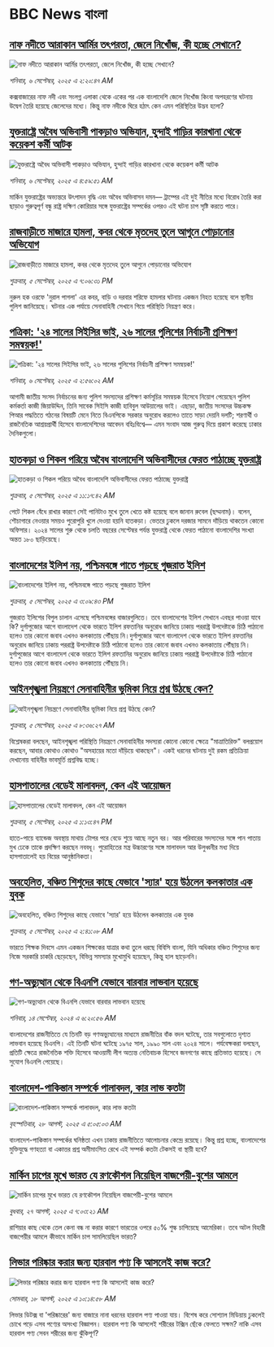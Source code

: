 # BBC News বাংলা## [নাফ নদীতে আরাকান আর্মির তৎপরতা,  জেলে নিখোঁজ, কী হচ্ছে সেখানে?](https://www.bbc.com/bengali/articles/c99g028k04zo?at_medium=RSS&at_campaign=rss?at_campaign=githubrss)![নাফ নদীতে আরাকান আর্মির তৎপরতা,  জেলে নিখোঁজ, কী হচ্ছে সেখানে?](https://ichef.bbci.co.uk/ace/ws/240/cpsprodpb/8afb/live/c21fe3b0-89ae-11f0-978f-c724dfaf4309.jpg)_শনিবার, ৬ সেপ্টেম্বর, ২০২৫ এ ২:২০:৪৭ AM_কক্সবাজারের নাফ নদী এবং সংলগ্ন এলাকা থেকে একের পর এক বাংলাদেশি জেলে নিখোঁজ কিংবা অপহরণের ঘটনায় উদ্বেগ তৈরি হয়েছে জেলেদের মধ্যে। কিন্তু নাফ নদীকে ঘিরে হঠাৎ কেন এমন পরিস্থিতির উদ্ভব হলো?## [যুক্তরাষ্ট্রে অবৈধ অভিবাসী পাকড়াও অভিযান, হুন্দাই গাড়ির কারখানা থেকে কয়েকশ কর্মী আটক](https://www.bbc.com/bengali/articles/cly928ve2lgo?at_medium=RSS&at_campaign=rss?at_campaign=githubrss)![যুক্তরাষ্ট্রে অবৈধ অভিবাসী পাকড়াও অভিযান, হুন্দাই গাড়ির কারখানা থেকে কয়েকশ কর্মী আটক](https://ichef.bbci.co.uk/ace/ws/240/cpsprodpb/bdad/live/b532ab00-8ad1-11f0-aac3-89eb0eb0ce4d.jpg)_শনিবার, ৬ সেপ্টেম্বর, ২০২৫ এ ৪:৫৯:৫১ AM_মার্কিন যুক্তরাষ্ট্রের অভ্যন্তরে উৎপাদন বৃদ্ধি এবং অবৈধ অভিবাসন দমন–– ট্রাম্পের এই দুই নীতির মধ্যে বিরোধ তৈরি করা ছাড়াও গুরুত্বপূর্ণ বন্ধু রাষ্ট্র দক্ষিণ কোরিয়ার সঙ্গে যুক্তরাষ্ট্রের সম্পর্কের ওপরও এই ঘটনা চাপ সৃষ্টি করতে পারে।## [রাজবাড়ীতে মাজারে হামলা, কবর থেকে মৃতদেহ তুলে আগুনে পোড়ানোর অভিযোগ](https://www.bbc.com/bengali/articles/c98d1jvrq4do?at_medium=RSS&at_campaign=rss?at_campaign=githubrss)![রাজবাড়ীতে মাজারে হামলা, কবর থেকে মৃতদেহ তুলে আগুনে পোড়ানোর অভিযোগ](https://ichef.bbci.co.uk/ace/ws/240/cpsprodpb/34a5/live/0d1bc8d0-8a8a-11f0-b4ed-15140726731b.jpg)_শুক্রবার, ৫ সেপ্টেম্বর, ২০২৫ এ ৭:০৬:৩১ PM_নুরুল হক ওরফে 'নুরাল পাগলা' এর কবর, বাড়ি ও দরবার শরিফে হামলার ঘটনায় একজন নিহত হয়েছে বলে স্থানীয় পুলিশ জানিয়েছে। ঘটনার এক পর্যায়ে সেনাবাহিনী সেখানে গিয়ে পরিস্থিতি নিয়ন্ত্রণ করে।## [পত্রিকা: '২৪ সালের সিইসির ভাই, ২৬ সালের পুলিশের নির্বাচনী প্রশিক্ষণ সমন্বয়ক!'](https://www.bbc.com/bengali/articles/czx0d3rgpp5o?at_medium=RSS&at_campaign=rss?at_campaign=githubrss)![পত্রিকা: '২৪ সালের সিইসির ভাই, ২৬ সালের পুলিশের নির্বাচনী প্রশিক্ষণ সমন্বয়ক!'](https://ichef.bbci.co.uk/ace/ws/240/cpsprodpb/6488/live/eed48f60-8aca-11f0-8949-d38631893a6a.jpg)_শনিবার, ৬ সেপ্টেম্বর, ২০২৫ এ ২:৫৬:০২ AM_আগামী জাতীয় সংসদ নির্বাচনের জন্য পুলিশ সদস্যদের প্রশিক্ষণ কর্মসূচির সমন্বয়ক হিসেবে নিয়োগ পেয়েছেন পুলিশ কর্মকর্তা কাজী জিয়াউদ্দিন, তিনি সাবেক সিইসি কাজী হাবিবুল আউয়ালের ভাই। এছাড়া, জাতীয় সংসদের উচ্চকক্ষ পিআর পদ্ধতিতে গঠনের বিষয়টি মেনে নিতে বিএনপিকে সরকার অনুরোধ করলেও তাতে সাড়া দেয়নি দলটি; শরণার্থী ও রাজনৈতিক আশ্রয়প্রার্থী হিসেবে বাংলাদেশিদের আবেদন বহিঃবিশ্বে— এমন সংবাদ আজ গুরুত্ব দিয়ে প্রকাশ করেছে ঢাকার দৈনিকগুলো।## [হাতকড়া ও শিকল পরিয়ে অবৈধ বাংলাদেশি অভিবাসীদের ফেরত পাঠাচ্ছে যুক্তরাষ্ট্র](https://www.bbc.com/bengali/articles/c79vndlqwneo?at_medium=RSS&at_campaign=rss?at_campaign=githubrss)![হাতকড়া ও শিকল পরিয়ে অবৈধ বাংলাদেশি অভিবাসীদের ফেরত পাঠাচ্ছে যুক্তরাষ্ট্র](https://ichef.bbci.co.uk/ace/ws/240/cpsprodpb/1a10/live/e016dc60-8a40-11f0-84c8-99de564f0440.jpg)_শুক্রবার, ৫ সেপ্টেম্বর, ২০২৫ এ ১১:১৭:৪২ AM_পেটে শিকল বেঁধে রাখার কারণে সেই পানিটাও মুখে তুলে খেতে কষ্ট হয়েছে বলে জানান রুবেল (ছদ্মনাম)। বলেন, শৌচাগারে নেওয়ার সময়ও পুরোপুরি খুলে দেওয়া হয়নি হাতকড়া। ভেতরে ঢুকলে দরজার সামনে দাঁড়িয়ে থাকতেন কোনো অফিসার। ২০২৪ সালের শুরু থেকে চলতি বছরের সেপ্টেম্বর পর্যন্ত যুক্তরাষ্ট্র থেকে ফেরত পাঠানো বাংলাদেশির সংখ্যা অন্তত ১৮০ ছাড়িয়েছে।## [বাংলাদেশের ইলিশ নয়, পশ্চিমবঙ্গে পাতে পড়ছে গুজরাত ইলিশ](https://www.bbc.com/bengali/articles/c784d6pw6w4o?at_medium=RSS&at_campaign=rss?at_campaign=githubrss)![বাংলাদেশের ইলিশ নয়, পশ্চিমবঙ্গে পাতে পড়ছে গুজরাত ইলিশ](https://ichef.bbci.co.uk/ace/ws/240/cpsprodpb/03cd/live/c7b8e720-8a3c-11f0-9cf6-cbf3e73ce2b9.jpg)_শুক্রবার, ৫ সেপ্টেম্বর, ২০২৫ এ ৩:০৯:৪৩ PM_গুজরাত ইলিশের বিপুল চালান এসেছে পশ্চিমবঙ্গের বাজারগুলিতে। তবে বাংলাদেশের ইলিশ সেখানে এবছর পাওয়া যাবে কি? দুর্গাপুজোর আগে বাংলাদেশ থেকে ভারতে ইলিশ রফতানির অনুরোধ জানিয়ে ঢাকায় পররাষ্ট্র উপদেষ্টাকে চিঠি পাঠানো হলেও তার কোনো জবাব এখনও কলকাতায় পৌঁছায় নি।দুর্গাপুজোর আগে বাংলাদেশ থেকে ভারতে ইলিশ রফতানির অনুরোধ জানিয়ে ঢাকায় পররাষ্ট্র উপদেষ্টাকে চিঠি পাঠানো হলেও তার কোনো জবাব এখনও কলকাতায় পৌঁছায় নি।দুর্গাপুজোর আগে বাংলাদেশ থেকে ভারতে ইলিশ রফতানির অনুরোধ জানিয়ে ঢাকায় পররাষ্ট্র উপদেষ্টাকে চিঠি পাঠানো হলেও তার কোনো জবাব এখনও কলকাতায় পৌঁছায় নি।## [আইনশৃঙ্খলা নিয়ন্ত্রণে সেনাবাহিনীর ভূমিকা নিয়ে প্রশ্ন উঠছে কেন?](https://www.bbc.com/bengali/articles/cevzjm1802ko?at_medium=RSS&at_campaign=rss?at_campaign=githubrss)![আইনশৃঙ্খলা নিয়ন্ত্রণে সেনাবাহিনীর ভূমিকা নিয়ে প্রশ্ন উঠছে কেন?](https://ichef.bbci.co.uk/ace/ws/240/cpsprodpb/25bf/live/7feff500-89ba-11f0-98cc-8182b2586301.jpg)_শুক্রবার, ৫ সেপ্টেম্বর, ২০২৫ এ ৮:৩৬:২৭ AM_বিশ্লেষকরা বলছেন, আইনশৃঙ্খলা পরিস্থিতি নিয়ন্ত্রণে সেনাবাহিনীর সদস্যরা কোনো কোনো ক্ষেত্রে "মাত্রাতিরিক্ত" বলপ্রয়োগ করছেন, আবার কোথাও কোথাও "অসহায়ের মতো দাঁড়িয়ে থাকছেন"। একই ধরনের ঘটনায় দুই রকম প্রতিক্রিয়া দেখানোয় বাহিনীর ভাবমূর্তি প্রশ্নবিদ্ধ হচ্ছে।## [হাসপাতালের বেডেই মালাবদল, কেন এই আয়োজন](https://www.bbc.com/bengali/articles/c9dxye3llv5o?at_medium=RSS&at_campaign=rss?at_campaign=githubrss)![হাসপাতালের বেডেই মালাবদল, কেন এই আয়োজন](https://ichef.bbci.co.uk/ace/ws/240/cpsprodpb/5d3d/live/88af16a0-8a53-11f0-94f4-77b666520245.jpg)_শুক্রবার, ৫ সেপ্টেম্বর, ২০২৫ এ ১:১৩:৪৭ PM_হাতে-পায়ে ব্যান্ডেজ অবস্থায় মাথায় টোপর পরে বেডে শুয়ে আছে নতুন বর। আর পরিবারের সদস্যদের সঙ্গে পান পাতায় মুখ ঢেকে তাকে প্রদক্ষিণ করছেন নববধূ। পুরোহিতের মন্ত্র উচ্চারণের সঙ্গে মালাবদল আর উলুধ্বনীর মধ্য দিয়ে হাসপাতালেই হয় বিয়ের আনুষ্ঠানিকতা।## [অবহেলিত, বঞ্চিত শিশুদের কাছে যেভাবে 'স্যার' হয়ে উঠলেন কলকাতার এক যুবক](https://www.bbc.com/bengali/articles/crmewd2m3nwo?at_medium=RSS&at_campaign=rss?at_campaign=githubrss)![অবহেলিত, বঞ্চিত শিশুদের কাছে যেভাবে 'স্যার' হয়ে উঠলেন কলকাতার এক যুবক](https://ichef.bbci.co.uk/ace/ws/240/cpsprodpb/c336/live/3b33c680-8960-11f0-b391-6936825093bd.jpg)_শুক্রবার, ৫ সেপ্টেম্বর, ২০২৫ এ ২:৪১:০৮ AM_ভারতে শিক্ষক দিবসে এমন একজন শিক্ষকের যাত্রার কথা তুলে ধরছে বিবিসি বাংলা, যিনি অধিকার বঞ্চিত শিশুদের জন্য নিজে সরকারি চাকরি ছেড়েছেন, বিভিন্ন সমস্যার মুখোমুখি হয়েছেন, কিন্তু হাল ছাড়েননি।## [গণ-অভ্যুত্থান থেকে বিএনপি যেভাবে বারবার লাভবান হয়েছে](https://www.bbc.com/bengali/articles/c74j271n0pzo?at_medium=RSS&at_campaign=rss?at_campaign=githubrss)![গণ-অভ্যুত্থান থেকে বিএনপি যেভাবে বারবার লাভবান হয়েছে](https://ichef.bbci.co.uk/ace/ws/240/cpsprodpb/2225/live/23ccad70-7022-11ef-8f0e-158a0a407ec6.jpg)_শনিবার, ১৪ সেপ্টেম্বর, ২০২৪ এ ৬:২০:৫৬ AM_বাংলাদেশের রাজনীতিতে যে তিনটি বড় গণঅভ্যুত্থানের মাধ্যমে রাজনীতির বাঁক বদল ঘটেছে, তার সবগুলোতে দৃশ্যত লাভবান হয়েছে বিএনপি। এই তিনটি ঘটনা ঘটেছে ১৯৭৫ সাল, ১৯৯০ সাল এবং ২০২৪ সালে। পর্যবেক্ষকরা বলছেন, প্রতিটি ক্ষেত্রে রাজনৈতিক শক্তি হিসেবে আওয়ামী লীগ অত্যন্ত নেতিবাচক হিসেবে জনগণের কাছে প্রতিভাত হয়েছে। সে সুযোগ বিএনপি পেয়েছে।## [বাংলাদেশ-পাকিস্তান সম্পর্কে পালাবদল, কার লাভ কতটা](https://www.bbc.com/bengali/articles/cjr1xy75nwxo?at_medium=RSS&at_campaign=rss?at_campaign=githubrss)![বাংলাদেশ-পাকিস্তান সম্পর্কে পালাবদল, কার লাভ কতটা](https://ichef.bbci.co.uk/ace/ws/240/cpsprodpb/a61e/live/d95888c0-8391-11f0-ab3e-bd52082cd0ae.jpg)_বৃহস্পতিবার, ২৮ আগস্ট, ২০২৫ এ ৫:০৫:০৩ AM_বাংলাদেশ-পাকিস্তান সম্পর্কের ঘনিষ্ঠতা এখন ঢাকায় রাজনীতিতে আলোচনার কেন্দ্রে রয়েছে। কিন্তু প্রশ্ন হচ্ছে, বাংলাদেশের মুক্তিযুদ্ধে গণহত্যা বা একাত্তর প্রশ্ন অমীমাংসিত রেখে এই সম্পর্ক কতটা টেকসই বা স্থায়ী হবে?## [মার্কিন চাপের মুখে ভারত যে রণকৌশল নিয়েছিল বাজপেয়ী-বুশের আমলে ](https://www.bbc.com/bengali/articles/ce937dl32kro?at_medium=RSS&at_campaign=rss?at_campaign=githubrss)![মার্কিন চাপের মুখে ভারত যে রণকৌশল নিয়েছিল বাজপেয়ী-বুশের আমলে ](https://ichef.bbci.co.uk/ace/ws/240/cpsprodpb/519f/live/4ac33250-82a0-11f0-a34f-318be3fb0481.jpg)_বুধবার, ২৭ আগস্ট, ২০২৫ এ ৭:০৩:২১ AM_রাশিয়ার কাছ থেকে তেল কেনা বন্ধ না করার কারণে ভারতের ওপরে ৫০% শুল্ক চাপিয়েছে আমেরিকা। তবে অটল বিহারী বাজপেয়ীর আমলে কীভাবে মার্কিন চাপ সামলিয়েছিল ভারত?## [লিভার পরিষ্কার করার জন্য হারবাল পণ্য কি আসলেই কাজ করে?](https://www.bbc.com/bengali/articles/c93dqkeqwzyo?at_medium=RSS&at_campaign=rss?at_campaign=githubrss)![লিভার পরিষ্কার করার জন্য হারবাল পণ্য কি আসলেই কাজ করে?](https://ichef.bbci.co.uk/ace/ws/240/cpsprodpb/2c5b/live/0b601110-6f99-11f0-af20-030418be2ca5.jpg)_সোমবার, ১৮ আগস্ট, ২০২৫ এ ১০:১৪:৫৮ AM_লিভার ডিটক্স বা 'পরিষ্কারের' জন্য বাজারে নানা ধরনের হারবাল পণ্য পাওয়া যায়। বিশেষ করে সোশ্যাল মিডিয়ায় ঢুকলেই চোখে পড়ে এসব পণ্যের অসংখ্য বিজ্ঞাপন। হারবাল পণ্য কি আসলেই শরীরের টক্সিন ছেঁকে ফেলতে সক্ষম? নাকি এসব হারবাল পণ্য সেবন শরীরের জন্য ঝুঁকিপূর্ণ?